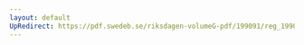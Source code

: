 ```yaml
---
layout: default
UpRedirect: https://pdf.swedeb.se/riksdagen-volumeG-pdf/199091/reg_199091/reg_199091_0013.pdf
---
```

